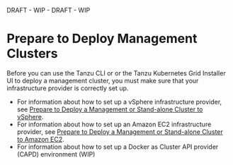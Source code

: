 DRAFT - WIP - DRAFT - WIP
<!-- https://github.com/vmware-tanzu-private/tkg-docs/tree/main/tkg-docs.vmware.com/mgmt-clusters -->
# Prepare to Deploy Management Clusters

Before you can use the Tanzu CLI or or the Tanzu Kubernetes Grid Installer UI to deploy a management cluster, you must make sure that your infrastructure provider is correctly set up.

- For information about how to set up a vSphere infrastructure provider, see [Prepare to Deploy a Management or Stand-alone Cluster to vSphere](vsphere.md).
- For information about how to set up an Amazon EC2 infrastructure provider, see [Prepare to Deploy a Management or Stand-alone Cluster to Amazon EC2](aws.md).
- For information about how to set up a Docker as Cluster API provider (CAPD) environment  (WIP)  


